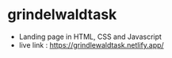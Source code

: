 # grindelwaldtask
- Landing page in HTML, CSS and Javascript
- live link : https://grindlewaldtask.netlify.app/